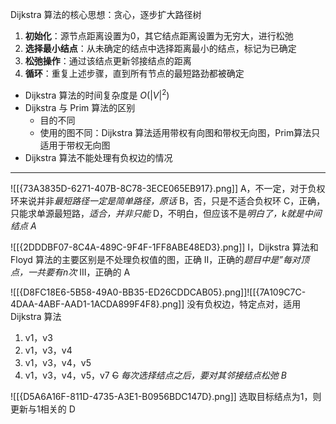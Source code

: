 Dijkstra 算法的核心思想：贪心，逐步扩大路径树
1. **初始化**：源节点距离设置为0，其它结点距离设置为无穷大，进行松弛
2. **选择最小结点**：从未确定的结点中选择距离最小的结点，标记为已确定
3. **松弛操作**：通过该结点更新邻接结点的距离
4. **循环**：重复上述步骤，直到所有节点的最短路劲都被确定

- Dijkstra 算法的时间复杂度是 $O(|V|^2)$
- Dijkstra 与 Prim 算法的区别
	- 目的不同
	- 使用的图不同：Dijkstra 算法适用带权有向图和带权无向图，Prim算法只适用于带权无向图
- Dijkstra 算法不能处理有负权边的情况

--------
![[{73A3835D-6271-407B-8C78-3ECE065EB917}.png]]
A，不一定，对于负权环来说并非*最短路径一定是简单路径，原话*
B，否，只是不适合负权环
C，正确，只能求单源最短路，*适合，并非只能*
D，不明白，但应该不是*明白了，k就是中间结点*
*A*

![[{2DDDBF07-8C4A-489C-9F4F-1FF8ABE48ED3}.png]]
I，Dijkstra 算法和 Floyd 算法的主要区别是不处理负权值的图，正确
II，正确的*题目中是”每对顶点，一共要有n次*
III，正确的
A

![[{D8FC18E6-5B58-49A0-BB35-ED26CDDCAB05}.png]]![[{7A109C7C-4DAA-4ABF-AAD1-1ACDA899F4F8}.png]]
没有负权边，特定点对，适用 Dijkstra 算法
1. v1，v3
2. v1，v3，v4
3. v1，v3，v4，v5
4. v1，v3，v4，v5，v7
~~C~~
*每次选择结点之后，要对其邻接结点松弛*
*B*

![[{D5A6A16F-811D-4735-A3E1-B0956BDC147D}.png]]
选取目标结点为1，则更新与1相关的
D